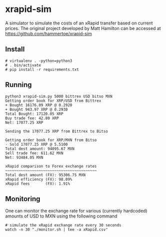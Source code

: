 # xrapid-sim
A simulator to simulate the costs of an xRapid transfer based on current prices. The original project developed by Matt Hamilton can be accessed at https://github.com/hammertoe/xrapid-sim

## Install

```
# virtualenv . -python=python3
# . bin/activate
# pip install -r requirements.txt
```

## Running

```
python3 xrapid-sim.py 5000 bittrex USD bitso MXN
Getting order book for XRP/USD from Bittrex
+ Bought 16176.09 XRP @ 0.2920
+ Bought 943.97 XRP @ 0.2930
Total Bought: 17120.05 XRP
Buy trade fee: 42.80 XRP
Net: 17077.25 XRP

Sending the 17077.25 XRP from Bittrex to Bitso

Getting order book for XRP/MXN from Bitso
- Sold 17077.25 XRP @ 5.5100
Total dest amount: 94095.67 MXN
Sell trade fee: 611.62 MXN
Net: 93484.05 MXN

xRapid comparison to Forex exchange rates
~~~~~~~~~~~~~~~~~~~~~~~~~~~~~~~~~~~~~~~~~
Total dest amount (FX): 95306.75 MXN
xRapid efficiency (FX): 98.09%
xRapid fees       (FX): 1.91%
```

## Monitoring

One can monitor the exchange rate for various (currently hardcoded) amounts of USD to MXN using the following command

```
# simulate the xRapid exchange rate every 30 seconds
watch -n 30 "./monitor.sh | tee -a xRapid.csv"
```